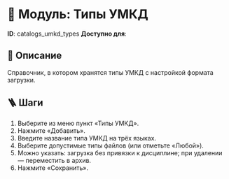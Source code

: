 # 📘 Модуль: Типы УМКД
**ID**: catalogs_umkd_types
**Доступно для**: 

## 📝 Описание
Справочник, в котором хранятся типы УМКД с настройкой формата загрузки.

## 🪜 Шаги
1. Выберите из меню пункт «Типы УМКД».
2. Нажмите «Добавить».
3. Введите название типа УМКД на трёх языках.
4. Выберите допустимые типы файлов (или отметьте «Любой»).
5. Можно указать: загрузка без привязки к дисциплине; при удалении — переместить в архив.
6. Нажмите «Сохранить».
